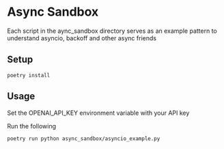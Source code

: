 # Async Sandbox

Each script in the aync_sandbox directory serves as an example pattern to understand asyncio, backoff and other async friends

## Setup

```
poetry install
```

## Usage

Set the OPENAI_API_KEY environment variable with your API key

Run the following
```
poetry run python async_sandbox/asyncio_example.py
```